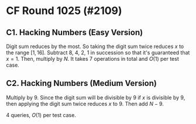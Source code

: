 # CF Round 1025 (#2109)

## C1. Hacking Numbers (Easy Version)
Digit sum reduces by the most. So taking the digit sum twice reduces $x$ to the range $[1,16]$. Subtract $8$, $4$, $2$, $1$ in succession so that it's guaranteed that $x=1$. Then, multiply by $N$. It takes $7$ operations in total and $O(1)$ per test case.

## C2. Hacking Numbers (Medium Version)
Multiply by $9$. Since the digit sum will be divisible by $9$ if $x$ is divisible by $9$, then applying the digit sum twice reduces $x$ to $9$. Then add $N-9$.

$4$ queries, $O(1)$ per test case.